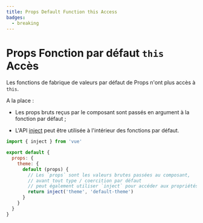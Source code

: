 ```yaml
---
title: Props Default Function this Access
badges:
  - breaking
---
```


# Props Fonction par défaut `this` Accès <MigrationBadges :badges="$frontmatter.badges" />

Les fonctions de fabrique de valeurs par défaut de Props n'ont plus accès à `this`.

A la place :

- Les props bruts reçus par le composant sont passés en argument à la fonction par défaut ;

- L'API [inject](../composition-api-provide-inject.md) peut être utilisée à l'intérieur des fonctions par défaut.

```js
import { inject } from 'vue'

export default {
  props: {
    theme: {
      default (props) {
        // Les `props` sont les valeurs brutes passées au composant,
        // avant tout type / coercition par défaut
        // peut également utiliser `inject` pour accéder aux propriétés injectées.
        return inject('theme', 'default-theme')
      }
    }
  }
}
```
